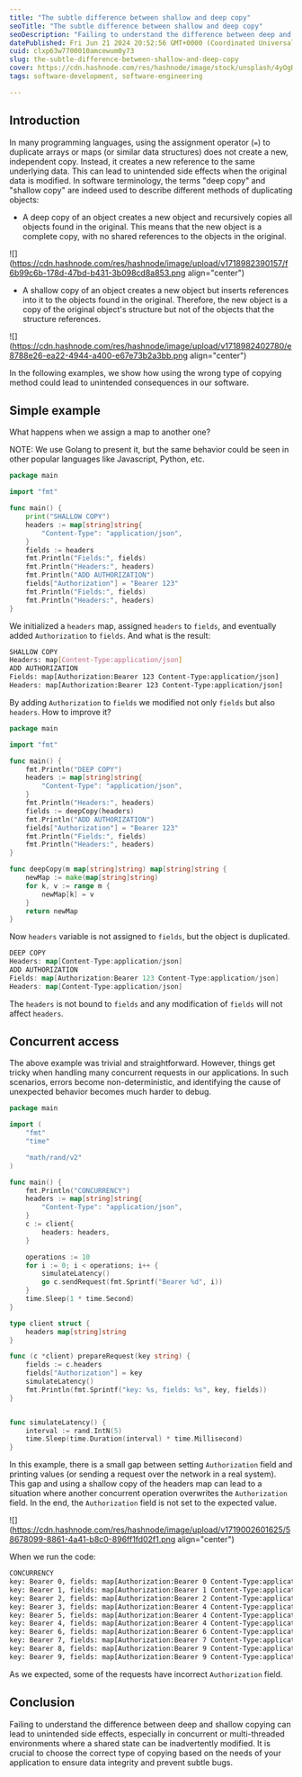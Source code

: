 ```yaml
---
title: "The subtle difference between shallow and deep copy"
seoTitle: "The subtle difference between shallow and deep copy"
seoDescription: "Failing to understand the difference between deep and shallow copying can lead to unintended side effects, especially in concurrent environment."
datePublished: Fri Jun 21 2024 20:52:56 GMT+0000 (Coordinated Universal Time)
cuid: clxp63w7700010amcewum0y73
slug: the-subtle-difference-between-shallow-and-deep-copy
cover: https://cdn.hashnode.com/res/hashnode/image/stock/unsplash/4yOgRb_b_i4/upload/e50aa5639121ff0748960a25cde86240.jpeg
tags: software-development, software-engineering

---
```


## Introduction

In many programming languages, using the assignment operator (`=`) to duplicate arrays or maps (or similar data structures) does not create a new, independent copy. Instead, it creates a new reference to the same underlying data. This can lead to unintended side effects when the original data is modified. In software terminology, the terms "deep copy" and "shallow copy" are indeed used to describe different methods of duplicating objects:

* A deep copy of an object creates a new object and recursively copies all objects found in the original. This means that the new object is a complete copy, with no shared references to the objects in the original.
    

![](https://cdn.hashnode.com/res/hashnode/image/upload/v1718982390157/f6b99c6b-178d-47bd-b431-3b098cd8a853.png align="center")

* A shallow copy of an object creates a new object but inserts references into it to the objects found in the original. Therefore, the new object is a copy of the original object's structure but not of the objects that the structure references.
    

![](https://cdn.hashnode.com/res/hashnode/image/upload/v1718982402780/e8788e26-ea22-4944-a400-e67e73b2a3bb.png align="center")

In the following examples, we show how using the wrong type of copying method could lead to unintended consequences in our software.

## Simple example

What happens when we assign a map to another one?

NOTE: We use Golang to present it, but the same behavior could be seen in other popular languages like Javascript, Python, etc.

```go
package main

import "fmt"

func main() {
	print("SHALLOW COPY")
	headers := map[string]string{
		"Content-Type": "application/json",
	}
	fields := headers
	fmt.Println("Fields:", fields)
	fmt.Println("Headers:", headers)
	fmt.Println("ADD AUTHORIZATION")
	fields["Authorization"] = "Bearer 123"
	fmt.Println("Fields:", fields)
	fmt.Println("Headers:", headers)
}
```

We initialized a `headers` map, assigned `headers` to `fields`, and eventually added `Authorization` to `fields`. And what is the result:

```bash
SHALLOW COPY
Headers: map[Content-Type:application/json]
ADD AUTHORIZATION
Fields: map[Authorization:Bearer 123 Content-Type:application/json]
Headers: map[Authorization:Bearer 123 Content-Type:application/json]
```

By adding `Authorization` to `fields` we modified not only `fields` but also `headers`. How to improve it?

```go
package main

import "fmt"

func main() {
	fmt.Println("DEEP COPY")
	headers := map[string]string{
		"Content-Type": "application/json",
	}
	fmt.Println("Headers:", headers)
	fields := deepCopy(headers)
	fmt.Println("ADD AUTHORIZATION")
	fields["Authorization"] = "Bearer 123"
	fmt.Println("Fields:", fields)
	fmt.Println("Headers:", headers)
}

func deepCopy(m map[string]string) map[string]string {
	newMap := make(map[string]string)
	for k, v := range m {
		newMap[k] = v
	}
	return newMap
}
```

Now `headers` variable is not assigned to `fields`, but the object is duplicated.

```go
DEEP COPY
Headers: map[Content-Type:application/json]
ADD AUTHORIZATION
Fields: map[Authorization:Bearer 123 Content-Type:application/json]
Headers: map[Content-Type:application/json]
```

The `headers` is not bound to `fields` and any modification of `fields` will not affect `headers`.

## Concurrent access

The above example was trivial and straightforward. However, things get tricky when handling many concurrent requests in our applications. In such scenarios, errors become non-deterministic, and identifying the cause of unexpected behavior becomes much harder to debug.

```go
package main

import (
	"fmt"
	"time"

	"math/rand/v2"
)

func main() {
	fmt.Println("CONCURRENCY")
	headers := map[string]string{
		"Content-Type": "application/json",
	}
	c := client{
		headers: headers,
	}

	operations := 10
	for i := 0; i < operations; i++ {
		simulateLatency()
		go c.sendRequest(fmt.Sprintf("Bearer %d", i))
	}
	time.Sleep(1 * time.Second)
}

type client struct {
	headers map[string]string
}

func (c *client) prepareRequest(key string) {
	fields := c.headers
	fields["Authorization"] = key
	simulateLatency()
    fmt.Println(fmt.Sprintf("key: %s, fields: %s", key, fields))
}


func simulateLatency() {
	interval := rand.IntN(5)
	time.Sleep(time.Duration(interval) * time.Millisecond)
}
```

In this example, there is a small gap between setting `Authorization` field and printing values (or sending a request over the network in a real system). This gap and using a shallow copy of the headers map can lead to a situation where another concurrent operation overwrites the `Authorization` field. In the end, the `Authorization` field is not set to the expected value.

![](https://cdn.hashnode.com/res/hashnode/image/upload/v1719002601625/58678099-8861-4a41-b8c0-896ff1fd02f1.png align="center")

When we run the code:

```bash
CONCURRENCY
key: Bearer 0, fields: map[Authorization:Bearer 0 Content-Type:application/json]
key: Bearer 1, fields: map[Authorization:Bearer 1 Content-Type:application/json]
key: Bearer 2, fields: map[Authorization:Bearer 2 Content-Type:application/json]
key: Bearer 3, fields: map[Authorization:Bearer 4 Content-Type:application/json]
key: Bearer 5, fields: map[Authorization:Bearer 4 Content-Type:application/json]
key: Bearer 4, fields: map[Authorization:Bearer 4 Content-Type:application/json]
key: Bearer 6, fields: map[Authorization:Bearer 6 Content-Type:application/json]
key: Bearer 7, fields: map[Authorization:Bearer 7 Content-Type:application/json]
key: Bearer 8, fields: map[Authorization:Bearer 9 Content-Type:application/json]
key: Bearer 9, fields: map[Authorization:Bearer 9 Content-Type:application/json]
```

As we expected, some of the requests have incorrect `Authorization` field.

## Conclusion

Failing to understand the difference between deep and shallow copying can lead to unintended side effects, especially in concurrent or multi-threaded environments where a shared state can be inadvertently modified. It is crucial to choose the correct type of copying based on the needs of your application to ensure data integrity and prevent subtle bugs.